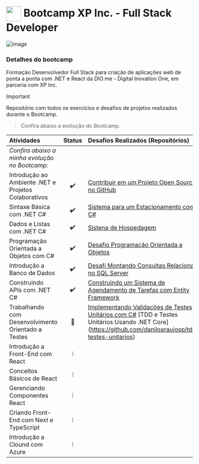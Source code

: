 <h1>
    <a href="https://www.dio.me/">
     <img align="center" width="40px" src="https://hermes.digitalinnovation.one/assets/diome/logo-minimized.png" target="_blank"></a>
    <span> Bootcamp XP Inc. - Full Stack Developer</span>
</h1>

![image](https://github.com/user-attachments/assets/b7af2b37-ea00-42d4-a2b1-6c49804de835)

### Detalhes do bootcamp

Formação Desenvolvedor Full Stack para criação de aplicações web de ponta a ponta com .NET e React da DIO.me - Digital Inovation One, em parceria com XP Inc.

> [!IMPORTANT]
> Repositório com todos os exercícios e desafios de projetos realizados durante o Bootcamp. 

> Confira abaixo a evolução do Bootcamp. 


| Atividades | Status | Desafios Realizados (Repositórios) |
|:----------|:--------------: |:-------------- |
| <em>Confira abaixo a minha evolução no Bootcamp:</em> | 
| Introdução ao Ambiente .NET e Projetos Colaborativos| ✔️ | [Contribuir em um Projeto Open Source no GitHub](https://github.com/daniloaraujosp/dio-lab-open-source)|
| Sintaxe Básica com .NET C# | ✔️ | [Sistema para um Estacionamento com C#](https://github.com/daniloaraujosp/trilha-net-fundamentos-desafio) |
| Dados e Listas com .NET C# | ✔️ | [Sistena de Hospedagem](https://github.com/daniloaraujosp/trilha-net-explorando-desafio) |
| Programação Orientada a Objetos com C# | ✔️ | [Desafio Programação Orientada a Objetos](https://github.com/daniloaraujosp/trilha-net-poo-desafio) |
| Introdução a Banco de Dados | ✔️ | [Desafi Montando Consultas Relacionais no SQL Server](https://github.com/daniloaraujosp/trilha-net-banco-de-dados-desafio) |
| Construindo APIs com .NET C# | ✔️ | [Construindo um Sistema de Agendamento de Tarefas com Entity Framework](https://github.com/daniloaraujosp/trilha-net-api-desafio) |
| Trabalhando com Desenvolvimento Orientado a Testes | 🚀 | [Implementando Validações de Testes Unitários com C#](https://github.com/daniloaraujosp/trilha-net-testes-unitarios-desafio) [TDD e Testes Unitários Usando .NET Core] (https://github.com/daniloaraujosp/tdd-testes-unitarios)|
| Introdução a Front-End com React | ❕ | |
| Conceitos Básicos de React | ❕ | |
| Gerenciando Componentes React | ❕ | |
| Criando Front-End com Next e TypeScript | ❕ | |
| Introdução a Clound com Azure | ❕ | |
